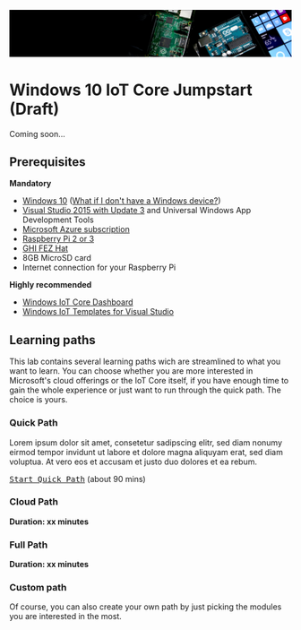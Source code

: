![Header](/Misc/header.jpg)

# Windows 10 IoT Core Jumpstart (Draft)
Coming soon...

## Prerequisites
**Mandatory**
- [Windows 10](https://www.microsoft.com/windows) ([What if I don't have a Windows device?](../../wiki/What-if-I-don‘t-have-Windows-device%3F))
- [Visual Studio 2015 with Update 3](https://www.visualstudio.com/products/visual-studio-community-vs) and Universal Windows App Development Tools
- [Microsoft Azure subscription](https://azure.microsoft.com/en-us/free/)
- [Raspberry Pi 2 or 3](https://www.raspberrypi.org/products/raspberry-pi-3-model-b/)
- [GHI FEZ Hat](https://www.ghielectronics.com/catalog/product/500)
- 8GB MicroSD card
- Internet connection for your Raspberry Pi

**Highly recommended**
- [Windows IoT Core Dashboard](https://developer.microsoft.com/en-us/windows/iot/downloads)
- [Windows IoT Templates for Visual Studio](https://visualstudiogallery.msdn.microsoft.com/55b357e1-a533-43ad-82a5-a88ac4b01dec)

## Learning paths
This lab contains several learning paths wich are streamlined to what you want to learn. You can choose whether you are more interested in Microsoft's cloud offerings or the IoT Core itself, if you have enough time to gain the whole experience or just want to run through the quick path. The choice is yours.

### Quick Path
Lorem ipsum dolor sit amet, consetetur sadipscing elitr, sed diam nonumy eirmod tempor invidunt ut labore et dolore magna aliquyam erat, sed diam voluptua. At vero eos et accusam et justo duo dolores et ea rebum. 

<kbd>[Start Quick Path](/Paths/Quick)</kbd> (about 90 mins)


### Cloud Path
**Duration: xx minutes**


### Full Path
**Duration: xx minutes**


### Custom path
Of course, you can also create your own path by just picking the modules you are interested in the most.
